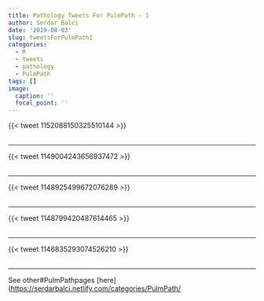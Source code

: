 ```yaml
---
title: Pathology Tweets For PulmPath - 1
author: Serdar Balci
date: '2019-08-03'
slug: tweetsForPulmPath1
categories:
  - R
  - tweets
  - pathology
  - PulmPath
tags: []
image:
  caption: ''
  focal_point: ''
---
```



{{< tweet 1152088150325510144 >}}
<br>
<br>
<hr>
{{< tweet 1149004243656937472 >}}
<br>
<br>
<hr>
{{< tweet 1148925499672076289 >}}
<br>
<br>
<hr>
{{< tweet 1148799420487614465 >}}
<br>
<br>
<hr>
{{< tweet 1146835293074526210 >}}
<br>
<br>
<hr>


See other#PulmPathpages [here](https://serdarbalci.netlify.com/categories/PulmPath/
